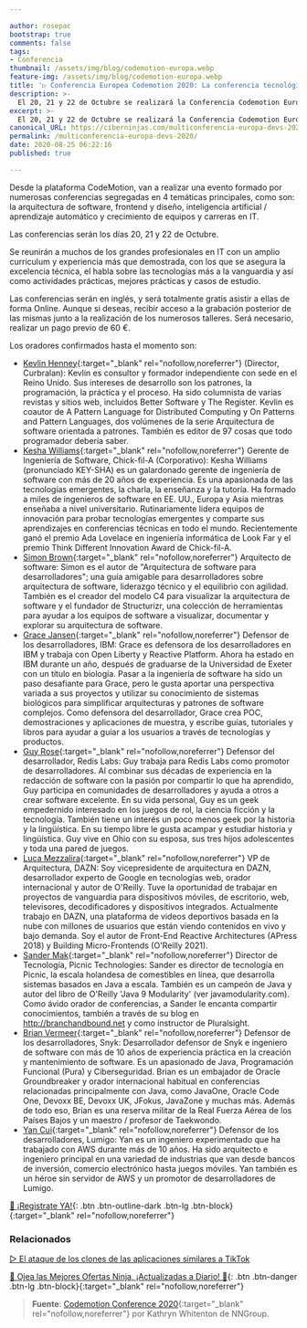 ```yaml
---

author: rosepac
bootstrap: true
comments: false
tags:
- Conferencia
thumbnail: /assets/img/blog/codemotion-europa.webp
feature-img: /assets/img/blog/codemotion-europa.webp
title: '▷ Conferencia Europea Codemotion 2020: La conferencia tecnológica por y para los desarrolladores'
description: >-
  El 20, 21 y 22 de Octubre se realizará la Conferencia Codemotion Europa 2020 de forma Online que incluirá conferencias de arquitectura de software, frontend y diseño, inteligencia artificial / aprendizaje automático y crecimiento de equipos y carreras en IT.
excerpt: >-
  El 20, 21 y 22 de Octubre se realizará la Conferencia Codemotion Europa 2020 de forma Online que incluirá conferencias de arquitectura de software, frontend y diseño, inteligencia artificial / aprendizaje automático y crecimiento de equipos y carreras en IT.
canonical_URL: https://ciberninjas.com/multiconferencia-europa-devs-2020/
permalink: /multiconferencia-europa-devs-2020/
date: 2020-08-25 06:22:16
published: true

---
```


Desde la plataforma CodeMotion, van a realizar una evento formado por numerosas conferencias segregadas en 4 temáticas principales, como son: la arquitectura de software, frontend y diseño, inteligencia artificial / aprendizaje automático y crecimiento de equipos y carreras en IT.

Las conferencias serán los días 20, 21 y 22 de Octubre.

Se reunirán a muchos de los grandes profesionales en IT con un amplio curriculum y experiencia más que demostrada, con los que se asegura la excelencia técnica, el habla sobre las tecnologías más a la vanguardia y así como actividades prácticas, mejores prácticas y casos de estudio.

Las conferencias serán en inglés, y será totalmente gratis asistir a ellas de forma Online. Aunque si deseas, recibir acceso a la grabación posterior de las mismas junto a la realización de los numerosos talleres. Será necesario, realizar un pago previo de 60 €.

Los oradores confirmados hasta el momento son:

- [Kevlin Henney](https://twitter.com/@KevlinHenney){:target="_blank" rel="nofollow,noreferrer"} (Director, Curbralan): Kevlin es consultor y formador independiente con sede en el Reino Unido. Sus intereses de desarrollo son los patrones, la programación, la práctica y el proceso. Ha sido columnista de varias revistas y sitios web, incluidos Better Software y The Register. Kevlin es coautor de A Pattern Language for Distributed Computing y On Patterns and Pattern Languages, dos volúmenes de la serie Arquitectura de software orientada a patrones. También es editor de 97 cosas que todo programador debería saber.
- [Kesha Williams](https://twitter.com/@KeshaWillz){:target="_blank" rel="nofollow,noreferrer"} Gerente de Ingeniería de Software, Chick-fil-A (Corporativo): Kesha Williams (pronunciado KEY-SHA) es un galardonado gerente de ingeniería de software con más de 20 años de experiencia. Es una apasionada de las tecnologías emergentes, la charla, la enseñanza y la tutoría. Ha formado a miles de ingenieros de software en EE. UU., Europa y Asia mientras enseñaba a nivel universitario. Rutinariamente lidera equipos de innovación para probar tecnologías emergentes y comparte sus aprendizajes en conferencias técnicas en todo el mundo. Recientemente ganó el premio Ada Lovelace en ingeniería informática de Look Far y el premio Think Different Innovation Award de Chick-fil-A.
- [Simon Brown](https://twitter.com/@simonbrown){:target="_blank" rel="nofollow,noreferrer"} Arquitecto de software: Simon es el autor de "Arquitectura de software para desarrolladores"; una guía amigable para desarrolladores sobre arquitectura de software, liderazgo técnico y el equilibrio con agilidad. También es el creador del modelo C4 para visualizar la arquitectura de software y el fundador de Structurizr, una colección de herramientas para ayudar a los equipos de software a visualizar, documentar y explorar su arquitectura de software.
- [Grace Jansen](https://twitter.com/@gracejansen27){:target="_blank" rel="nofollow,noreferrer"} Defensor de los desarrolladores, IBM: Grace es defensora de los desarrolladores en IBM y trabaja con Open Liberty y Reactive Platform. Ahora ha estado en IBM durante un año, después de graduarse de la Universidad de Exeter con un título en biología. Pasar a la ingeniería de software ha sido un paso desafiante para Grace, pero le gusta aportar una perspectiva variada a sus proyectos y utilizar su conocimiento de sistemas biológicos para simplificar arquitecturas y patrones de software complejos. Como defensora del desarrollador, Grace crea POC, demostraciones y aplicaciones de muestra, y escribe guías, tutoriales y libros para ayudar a guiar a los usuarios a través de tecnologías y productos.
- [Guy Rose](https://twitter.com/@guyroyse){:target="_blank" rel="nofollow,noreferrer"} Defensor del desarrollador, Redis Labs: Guy trabaja para Redis Labs como promotor de desarrolladores. Al combinar sus décadas de experiencia en la redacción de software con la pasión por compartir lo que ha aprendido, Guy participa en comunidades de desarrolladores y ayuda a otros a crear software excelente. En su vida personal, Guy es un geek empedernido interesado en los juegos de rol, la ciencia ficción y la tecnología. También tiene un interés un poco menos geek por la historia y la lingüística. En su tiempo libre le gusta acampar y estudiar historia y lingüística. Guy vive en Ohio con su esposa, sus tres hijos adolescentes y toda una pared de juegos.
- [Luca Mezzalira](https://twitter.com/@lucamezzalira){:target="_blank" rel="nofollow,noreferrer"} VP de Arquitectura, DAZN: Soy vicepresidente de arquitectura en DAZN, desarrollador experto de Google en tecnologías web, orador internacional y autor de O'Reilly. Tuve la oportunidad de trabajar en proyectos de vanguardia para dispositivos móviles, de escritorio, web, televisores, decodificadores y dispositivos integrados. Actualmente trabajo en DAZN, una plataforma de videos deportivos basada en la nube con millones de usuarios que están viendo contenidos en vivo y bajo demanda. Soy el autor de Front-End Reactive Architectures (APress 2018) y Building Micro-Frontends (O'Reilly 2021).
- [Sander Mak](https://twitter.com/@Sander_Mak){:target="_blank" rel="nofollow,noreferrer"} Director de Tecnología, Picnic Technologies: Sander es director de tecnología en Picnic, la escala holandesa de comestibles en línea, que desarrolla sistemas basados ​​en Java a escala. También es un campeón de Java y autor del libro de O'Reilly 'Java 9 Modularity' (ver javamodularity.com). Como ávido orador de conferencias, a Sander le encanta compartir conocimientos, también a través de su blog en http://branchandbound.net y como instructor de Pluralsight.
- [Brian Vermeer](https://twitter.com/@BrianVerm){:target="_blank" rel="nofollow,noreferrer"} Defensor de los desarrolladores, Snyk: Desarrollador defensor de Snyk e ingeniero de software con más de 10 años de experiencia práctica en la creación y mantenimiento de software. Es un apasionado de Java, Programación Funcional (Pura) y Ciberseguridad. Brian es un embajador de Oracle Groundbreaker y orador internacional habitual en conferencias relacionadas principalmente con Java, como JavaOne, Oracle Code One, Devoxx BE, Devoxx UK, JFokus, JavaZone y muchas más. Además de todo eso, Brian es una reserva militar de la Real Fuerza Aérea de los Países Bajos y un maestro / profesor de Taekwondo.
- [Yan Cui](https://twitter.com/@theburningmonk){:target="_blank" rel="nofollow,noreferrer"} Defensor de los desarrolladores, Lumigo: Yan es un ingeniero experimentado que ha trabajado con AWS durante más de 10 años. Ha sido arquitecto e ingeniero principal en una variedad de industrias que van desde bancos de inversión, comercio electrónico hasta juegos móviles. Yan también es un héroe sin servidor de AWS y un promotor de desarrolladores de Lumigo.

[🤘 ¡Registrate YA!](https://events.codemotion.com/conferences/online/2020/online-tech-conference-spanish-edition/checkin){: .btn .btn-outline-dark .btn-lg .btn-block}{:target="_blank" rel="nofollow,noreferrer"}
<!-- - [](){:target="_blank" rel="nofollow,noreferrer"} -->
### **Relacionados** <!-- omit in toc -->

[▷ El ataque de los clones de las aplicaciones similares a TikTok](https://ciberninjas.com/codemotion-esp-2020/)

[🎁 Ojea las Mejores Ofertas Ninja, ¡Actualizadas a Diario! 🛒](https://www.amazon.es/shop/cibercursos){: .btn .btn-danger .btn-lg .btn-block}{:target="_blank" rel="nofollow,noreferrer"}

> **Fuente**: [Codemotion Conference 2020](https://events.codemotion.com/conferences/online/2020/codemotion-online-tech-conference){:target="_blank" rel="nofollow,noreferrer"} por Kathryn Whitenton de NNGroup.